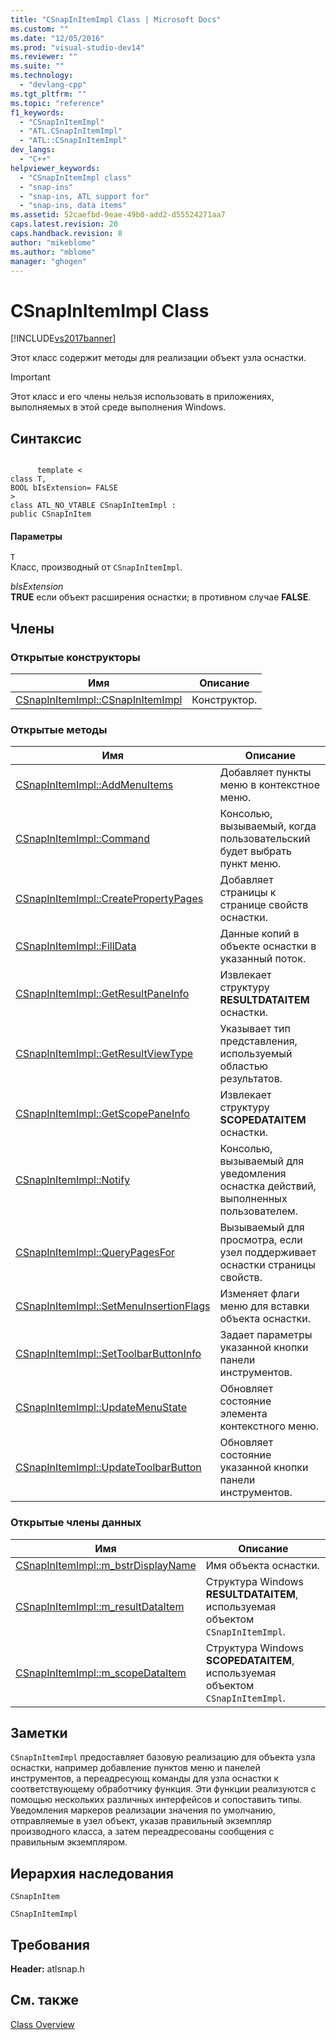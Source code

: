 ```yaml
---
title: "CSnapInItemImpl Class | Microsoft Docs"
ms.custom: ""
ms.date: "12/05/2016"
ms.prod: "visual-studio-dev14"
ms.reviewer: ""
ms.suite: ""
ms.technology: 
  - "devlang-cpp"
ms.tgt_pltfrm: ""
ms.topic: "reference"
f1_keywords: 
  - "CSnapInItemImpl"
  - "ATL.CSnapInItemImpl"
  - "ATL::CSnapInItemImpl"
dev_langs: 
  - "C++"
helpviewer_keywords: 
  - "CSnapInItemImpl class"
  - "snap-ins"
  - "snap-ins, ATL support for"
  - "snap-ins, data items"
ms.assetid: 52caefbd-9eae-49b0-add2-d55524271aa7
caps.latest.revision: 20
caps.handback.revision: 8
author: "mikeblome"
ms.author: "mblome"
manager: "ghogen"
---
```

# CSnapInItemImpl Class
[!INCLUDE[vs2017banner](../../assembler/inline/includes/vs2017banner.md)]

Этот класс содержит методы для реализации объект узла оснастки.  
  
> [!IMPORTANT]
>  Этот класс и его члены нельзя использовать в приложениях, выполняемых в этой среде выполнения Windows.  
  
## Синтаксис  
  
```  
  
      template <  
class T,  
BOOL bIsExtension= FALSE  
>  
class ATL_NO_VTABLE CSnapInItemImpl :  
public CSnapInItem  
```  
  
#### Параметры  
 `T`  
 Класс, производный от `CSnapInItemImpl`.  
  
 *bIsExtension*  
 **TRUE** если объект расширения оснастки; в противном случае **FALSE**.  
  
## Члены  
  
### Открытые конструкторы  
  
|Имя|Описание|  
|---------|--------------|  
|[CSnapInItemImpl::CSnapInItemImpl](../Topic/CSnapInItemImpl::CSnapInItemImpl.md)|Конструктор.|  
  
### Открытые методы  
  
|Имя|Описание|  
|---------|--------------|  
|[CSnapInItemImpl::AddMenuItems](../Topic/CSnapInItemImpl::AddMenuItems.md)|Добавляет пункты меню в контекстное меню.|  
|[CSnapInItemImpl::Command](../Topic/CSnapInItemImpl::Command.md)|Консолью, вызываемый, когда пользовательский будет выбрать пункт меню.|  
|[CSnapInItemImpl::CreatePropertyPages](../Topic/CSnapInItemImpl::CreatePropertyPages.md)|Добавляет страницы к странице свойств оснастки.|  
|[CSnapInItemImpl::FillData](../Topic/CSnapInItemImpl::FillData.md)|Данные копий в объекте оснастки в указанный поток.|  
|[CSnapInItemImpl::GetResultPaneInfo](../Topic/CSnapInItemImpl::GetResultPaneInfo.md)|Извлекает структуру **RESULTDATAITEM** оснастки.|  
|[CSnapInItemImpl::GetResultViewType](../Topic/CSnapInItemImpl::GetResultViewType.md)|Указывает тип представления, используемый областью результатов.|  
|[CSnapInItemImpl::GetScopePaneInfo](../Topic/CSnapInItemImpl::GetScopePaneInfo.md)|Извлекает структуру **SCOPEDATAITEM** оснастки.|  
|[CSnapInItemImpl::Notify](../Topic/CSnapInItemImpl::Notify.md)|Консолью, вызываемый для уведомления оснастка действий, выполненных пользователем.|  
|[CSnapInItemImpl::QueryPagesFor](../Topic/CSnapInItemImpl::QueryPagesFor.md)|Вызываемый для просмотра, если узел поддерживает оснастки страницы свойств.|  
|[CSnapInItemImpl::SetMenuInsertionFlags](../Topic/CSnapInItemImpl::SetMenuInsertionFlags.md)|Изменяет флаги меню для вставки объекта оснастки.|  
|[CSnapInItemImpl::SetToolbarButtonInfo](../Topic/CSnapInItemImpl::SetToolbarButtonInfo.md)|Задает параметры указанной кнопки панели инструментов.|  
|[CSnapInItemImpl::UpdateMenuState](../Topic/CSnapInItemImpl::UpdateMenuState.md)|Обновляет состояние элемента контекстного меню.|  
|[CSnapInItemImpl::UpdateToolbarButton](../Topic/CSnapInItemImpl::UpdateToolbarButton.md)|Обновляет состояние указанной кнопки панели инструментов.|  
  
### Открытые члены данных  
  
|Имя|Описание|  
|---------|--------------|  
|[CSnapInItemImpl::m\_bstrDisplayName](../Topic/CSnapInItemImpl::m_bstrDisplayName.md)|Имя объекта оснастки.|  
|[CSnapInItemImpl::m\_resultDataItem](../Topic/CSnapInItemImpl::m_resultDataItem.md)|Структура Windows **RESULTDATAITEM**, используемая объектом `CSnapInItemImpl`.|  
|[CSnapInItemImpl::m\_scopeDataItem](../Topic/CSnapInItemImpl::m_scopeDataItem.md)|Структура Windows **SCOPEDATAITEM**, используемая объектом `CSnapInItemImpl`.|  
  
## Заметки  
 `CSnapInItemImpl` предоставляет базовую реализацию для объекта узла оснастки, например добавление пунктов меню и панелей инструментов, а переадресующ команды для узла оснастки к соответствующему обработчику функция.  Эти функции реализуются с помощью нескольких различных интерфейсов и сопоставить типы.  Уведомления маркеров реализации значения по умолчанию, отправляемые в узел объект, указав правильный экземпляр производного класса, а затем переадресованы сообщения с правильным экземпляром.  
  
## Иерархия наследования  
 `CSnapInItem`  
  
 `CSnapInItemImpl`  
  
## Требования  
 **Header:**  atlsnap.h  
  
## См. также  
 [Class Overview](../../atl/atl-class-overview.md)